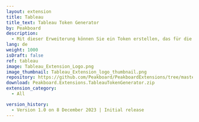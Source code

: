 ```yaml
---
layout: extension
title: Tableau
title_text: Tableau Token Generator
by: Peakboard
description: 
  - Mit dieser Erweiterung können Sie ein Token erstellen, das für die Verbindung zu einem Tableau Dashboard in Peakboard benötigt wird.
lang: de
weight: 1000
isDraft: false
ref: tableau
image: Tableau_Extension_Logo.png
image_thumbnail: Tableau_Extension_logo_thumbnail.png
repository: https://github.com/Peakboard/PeakboardExtensions/tree/master/TableauTokenGenerator
download: Peakboard.Extensions.TableauTokenGenerator.zip
extension_category:
  - All

version_history:
  - Version 1.0 on 8 December 2023 | Initial release
---
```

